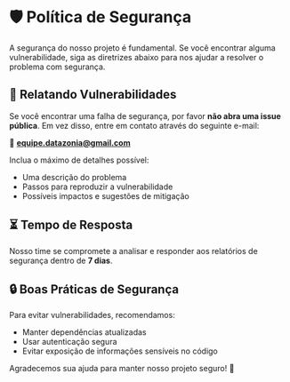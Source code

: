 # 🛡 Política de Segurança

A segurança do nosso projeto é fundamental. Se você encontrar alguma vulnerabilidade, siga as diretrizes abaixo para nos ajudar a resolver o problema com segurança.

## 📢 Relatando Vulnerabilidades
Se você encontrar uma falha de segurança, por favor **não abra uma issue pública**. Em vez disso, entre em contato através do seguinte e-mail:

📩 **equipe.datazonia@gmail.com**

Inclua o máximo de detalhes possível:
- Uma descrição do problema
- Passos para reproduzir a vulnerabilidade
- Possíveis impactos e sugestões de mitigação

## ⏳ Tempo de Resposta
Nosso time se compromete a analisar e responder aos relatórios de segurança dentro de **7 dias**. 

## 🔒 Boas Práticas de Segurança
Para evitar vulnerabilidades, recomendamos:
- Manter dependências atualizadas
- Usar autenticação segura
- Evitar exposição de informações sensíveis no código

Agradecemos sua ajuda para manter nosso projeto seguro! 🚀
